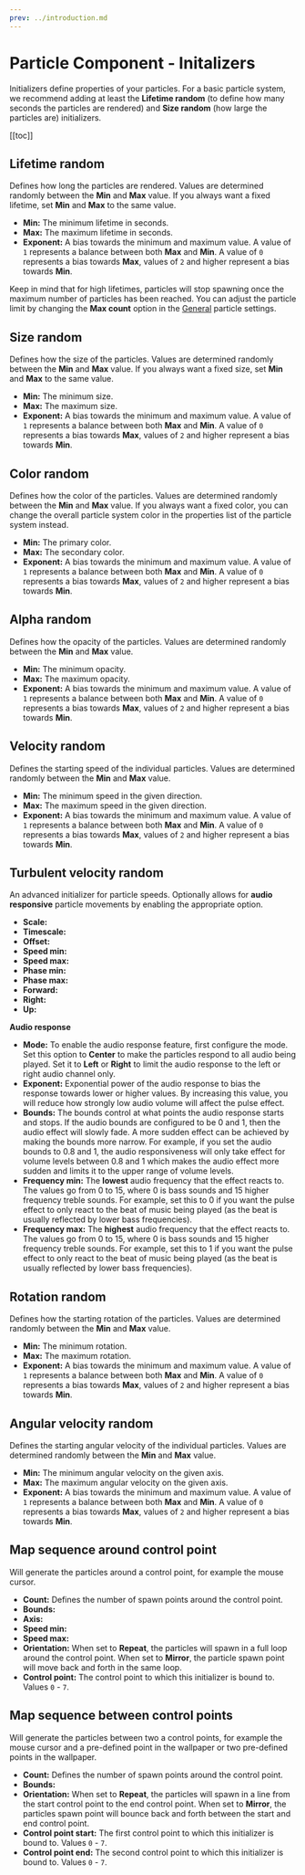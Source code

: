 ```yaml
---
prev: ../introduction.md
---
```


# Particle Component - Initalizers

Initializers define properties of your particles. For a basic particle system, we recommend adding at least the **Lifetime random** (to define how many seconds the particles are rendered) and **Size random** (how large the particles are) initializers.

[[toc]]

## Lifetime random

Defines how long the particles are rendered. Values are determined randomly between the **Min** and **Max** value. If you always want a fixed lifetime, set **Min** and **Max** to the same value.

* **Min:** The minimum lifetime in seconds.
* **Max:** The maximum lifetime in seconds.
* **Exponent:** A bias towards the minimum and maximum value. A value of `1` represents a balance between both **Max** and **Min**. A value of `0` represents a bias towards **Max**, values of `2` and higher represent a bias towards **Min**.

Keep in mind that for high lifetimes, particles will stop spawning once the maximum number of particles has been reached. You can adjust the particle limit by changing the **Max count** option in the [General](/en/scene/particles/component/general.html#max-count) particle settings.

## Size random

Defines how the size of the particles. Values are determined randomly between the **Min** and **Max** value. If you always want a fixed size, set **Min** and **Max** to the same value.

* **Min:** The minimum size.
* **Max:** The maximum size.
* **Exponent:** A bias towards the minimum and maximum value. A value of `1` represents a balance between both **Max** and **Min**. A value of `0` represents a bias towards **Max**, values of `2` and higher represent a bias towards **Min**.

## Color random

Defines how the color of the particles. Values are determined randomly between the **Min** and **Max** value. If you always want a fixed color, you can change the overall particle system color in the properties list of the particle system instead.

* **Min:** The primary color.
* **Max:** The secondary color.
* **Exponent:** A bias towards the minimum and maximum value. A value of `1` represents a balance between both **Max** and **Min**. A value of `0` represents a bias towards **Max**, values of `2` and higher represent a bias towards **Min**.

## Alpha random

Defines how the opacity of the particles. Values are determined randomly between the **Min** and **Max** value.

* **Min:** The minimum opacity.
* **Max:** The maximum opacity.
* **Exponent:** A bias towards the minimum and maximum value. A value of `1` represents a balance between both **Max** and **Min**. A value of `0` represents a bias towards **Max**, values of `2` and higher represent a bias towards **Min**.

## Velocity random

Defines the starting speed of the individual particles. Values are determined randomly between the **Min** and **Max** value.

* **Min:** The minimum speed in the given direction.
* **Max:** The maximum speed in the given direction.
* **Exponent:** A bias towards the minimum and maximum value. A value of `1` represents a balance between both **Max** and **Min**. A value of `0` represents a bias towards **Max**, values of `2` and higher represent a bias towards **Min**.

## Turbulent velocity random

An advanced initializer for particle speeds. Optionally allows for **audio responsive** particle movements by enabling the appropriate option.

* **Scale:** 
* **Timescale:** 
* **Offset:** 
* **Speed min:** 
* **Speed max:** 
* **Phase min:** 
* **Phase max:** 
* **Forward:** 
* **Right:** 
* **Up:**

**Audio response**
* **Mode:** To enable the audio response feature, first configure the mode. Set this option to **Center** to make the particles respond to all audio being played. Set it to **Left** or **Right** to limit the audio response to the left or right audio channel only.
* **Exponent:** Exponential power of the audio response to bias the response towards lower or higher values. By increasing this value, you will reduce how strongly low audio volume will affect the pulse effect.
* **Bounds:** The bounds control at what points the audio response starts and stops. If the audio bounds are configured to be 0 and 1, then the audio effect will slowly fade. A more sudden effect can be achieved by making the bounds more narrow. For example, if you set the audio bounds to 0.8 and 1, the audio responsiveness will only take effect for volume levels between 0.8 and 1 which makes the audio effect more sudden and limits it to the upper range of volume levels.
* **Frequency min:** The **lowest** audio frequency that the effect reacts to. The values go from 0 to 15, where 0 is bass sounds and 15 higher frequency treble sounds. For example, set this to 0 if you want the pulse effect to only react to the beat of music being played (as the beat is usually reflected by lower bass frequencies).
* **Frequency max:** The **highest** audio frequency that the effect reacts to. The values go from 0 to 15, where 0 is bass sounds and 15 higher frequency treble sounds. For example, set this to 1 if you want the pulse effect to only react to the beat of music being played (as the beat is usually reflected by lower bass frequencies).

## Rotation random

Defines how the starting rotation of the particles. Values are determined randomly between the **Min** and **Max** value.

* **Min:** The minimum rotation.
* **Max:** The maximum rotation.
* **Exponent:** A bias towards the minimum and maximum value. A value of `1` represents a balance between both **Max** and **Min**. A value of `0` represents a bias towards **Max**, values of `2` and higher represent a bias towards **Min**.

## Angular velocity random

Defines the starting angular velocity of the individual particles. Values are determined randomly between the **Min** and **Max** value.

* **Min:** The minimum angular velocity on the given axis.
* **Max:** The maximum angular velocity on the given axis.
* **Exponent:** A bias towards the minimum and maximum value. A value of `1` represents a balance between both **Max** and **Min**. A value of `0` represents a bias towards **Max**, values of `2` and higher represent a bias towards **Min**.

## Map sequence around control point

Will generate the particles around a control point, for example the mouse cursor.

* **Count:** Defines the number of spawn points around the control point.
* **Bounds:** 
* **Axis:** 
* **Speed min:**
* **Speed max:**
* **Orientation:** When set to **Repeat**, the particles will spawn in a full loop around the control point. When set to **Mirror**, the particle spawn point will move back and forth in the same loop.
* **Control point:** The control point to which this initializer is bound to. Values `0` - `7`.

## Map sequence between control points

Will generate the particles between two a control points, for example the mouse cursor and a pre-defined point in the wallpaper or two pre-defined points in the wallpaper.

* **Count:** Defines the number of spawn points around the control point.
* **Bounds:** 
* **Orientation:** When set to **Repeat**, the particles will spawn in a line from the start control point to the end control point. When set to **Mirror**, the particles spawn point will bounce back and forth between the start and end control point.
* **Control point start:** The first control point to which this initializer is bound to. Values `0` - `7`.
* **Control point end:** The second control point to which this initializer is bound to. Values `0` - `7`.